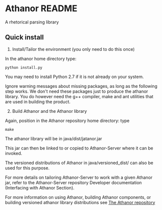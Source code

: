 # Athanor README

A rhetorical parsing library

## Quick install 

1. Install/Tailor the environment (you only need to do this once) 

In the athanor home directory type: 

```
python install.py
```

You may need to install Python 2.7 if it is not already on your 
system. 

Ignore warning messages about missing packages, as long as the 
following step works. 
We don't need these packages just to produce the athanor 
library. You do however need the g++ compiler, make and 
ant utilities that are used in building the product. 

2. Build Athanor and the Athanor library

Again, position in the Athanor repository home directory: type 

```
make
```
 
The athanor library will be in 
    java/dist/jatanor.jar

This jar can then be linked to or copied to Athanor-Server where 
it can be invoked. 

The versioned distributions of Athanor in java/versioned_dist/ 
can also be used for this purpose. 

For more details on tailoring Athanor-Server to work with a given
Athanor jar, refer to the Athanor-Server repository Developer
documentation (Interfacing with Athanor Section).

For more information on using Athanor, building Athanor components, 
or building versioned athanor library distributions see 
[The Athanor repository](athanor_repository.md)


